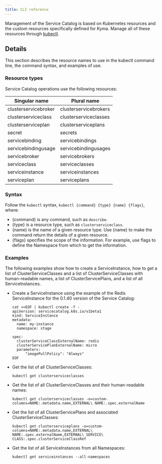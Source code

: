 ```yaml
---
title: CLI reference
---
```


Management of the Service Catalog is based on Kubernetes resources and the custom resources specifically defined for Kyma. Manage all of these resources through [kubectl](https://kubernetes.io/docs/reference/kubectl/overview/).

## Details

This section describes the resource names to use in the kubectl command line, the command syntax, and examples of use.

### Resource types

Service Catalog operations use the following resources:

| Singular name      | Plural name         |
| ------------------ |---------------------|
|clusterservicebroker|clusterservicebrokers|
|clusterserviceclass |clusterserviceclasses|
|clusterserviceplan  |clusterserviceplans  |
|secret              |secrets              |
|servicebinding      |servicebindings      |
|servicebindingusage |servicebindingusages |
|servicebroker       |servicebrokers       |
|serviceclass        |serviceclasses       |
|serviceinstance     |serviceinstances     |
|serviceplan         |serviceplans         |

### Syntax

Follow the `kubectl` syntax, `kubectl {command} {type} {name} {flags}`, where:

* {command} is any command, such as `describe`.
* {type} is a resource type, such as `clusterserviceclass`.
* {name} is the name of a given resource type. Use {name} to make the command return the details of a given resource.
* {flags} specifies the scope of the information. For example, use flags to define the Namespace from which to get the information.

### Examples

The following examples show how to create a ServiceInstance, how to get a list of ClusterServiceClasses and a list of ClusterServiceClasses with human-readable names, a list of ClusterServicePlans, and a list of all ServiceInstances.

* Create a ServiceInstance using the example of the Redis ServiceInstance for the 0.1.40 version of the Service Catalog:

   ```
   cat <<EOF | kubectl create -f -
   apiVersion: servicecatalog.k8s.io/v1beta1
   kind: ServiceInstance
   metadata:
     name: my-instance
     namespace: stage

   spec:
     clusterServiceClassExternalName: redis
     clusterServicePlanExternalName: micro
     parameters:
         "imagePullPolicy": "Always"
   EOF
   ```

* Get the list of all ClusterServiceClasses:

   ```
   kubectl get clusterserviceclasses
   ```

* Get the list of all ClusterServiceClasses and their human-readable names:
   
   ```
   kubectl get clusterserviceclasses -o=custom-columns=NAME:.metadata.name,EXTERNAL\ NAME:.spec.externalName
   ```

* Get the list of all ClusterServicePlans and associated ClusterServiceClasses:
   
   ```
   kubectl get clusterserviceplans -o=custom-columns=NAME:.metadata.name,EXTERNAL\ NAME:.spec.externalName,EXTERNAL\ SERVICE\ CLASS:.spec.clusterServiceClassRef
   ```

* Get the list of all ServiceInstances from all Namespaces:
   
   ```
   kubectl get serviceinstances --all-namespaces
   ```

